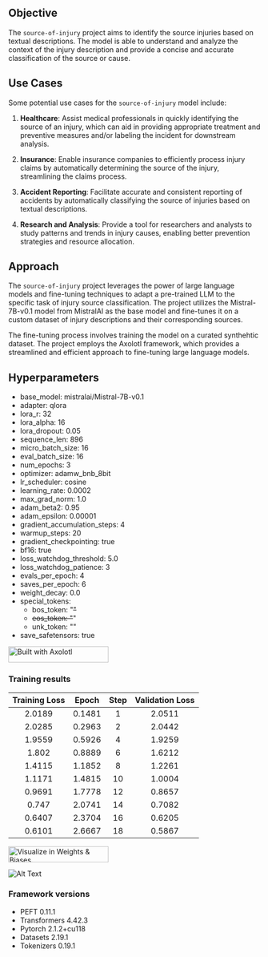 ## Objective

The `source-of-injury` project aims to identify the source injuries based on textual descriptions. The model is able to understand and analyze the context of the injury description and provide a concise and accurate classification of the source or cause.

## Use Cases

Some potential use cases for the `source-of-injury` model include:

1. **Healthcare**: Assist medical professionals in quickly identifying the source of an injury, which can aid in providing appropriate treatment and preventive measures and/or labeling the incident for downstream analysis.

2. **Insurance**: Enable insurance companies to efficiently process injury claims by automatically determining the source of the injury, streamlining the claims process.

3. **Accident Reporting**: Facilitate accurate and consistent reporting of accidents by automatically classifying the source of injuries based on textual descriptions.

4. **Research and Analysis**: Provide a tool for researchers and analysts to study patterns and trends in injury causes, enabling better prevention strategies and resource allocation.

## Approach

The `source-of-injury` project leverages the power of large language models and fine-tuning techniques to adapt a pre-trained LLM to the specific task of injury source classification. The project utilizes the Mistral-7B-v0.1 model from MistralAI as the base model and fine-tunes it on a custom dataset of injury descriptions and their corresponding sources.

The fine-tuning process involves training the model on a curated synthehtic dataset. The project employs the Axolotl framework, which provides a streamlined and efficient approach to fine-tuning large language models.

## Hyperparameters

- base_model: mistralai/Mistral-7B-v0.1
- adapter: qlora
- lora_r: 32
- lora_alpha: 16
- lora_dropout: 0.05
- sequence_len: 896
- micro_batch_size: 16
- eval_batch_size: 16
- num_epochs: 3
- optimizer: adamw_bnb_8bit
- lr_scheduler: cosine
- learning_rate: 0.0002
- max_grad_norm: 1.0
- adam_beta2: 0.95
- adam_epsilon: 0.00001
- gradient_accumulation_steps: 4
- warmup_steps: 20
- gradient_checkpointing: true
- bf16: true
- loss_watchdog_threshold: 5.0
- loss_watchdog_patience: 3
- evals_per_epoch: 4
- saves_per_epoch: 6
- weight_decay: 0.0
- special_tokens:
    - bos_token: "<s>"
    - eos_token: "</s>" 
    - unk_token: "<unk>"
- save_safetensors: true


[<img src="https://raw.githubusercontent.com/OpenAccess-AI-Collective/axolotl/main/image/axolotl-badge-web.png" alt="Built with Axolotl" width="200" height="32"/>](https://github.com/OpenAccess-AI-Collective/axolotl)

### Training results

| Training Loss | Epoch  | Step | Validation Loss |
|:-------------:|:------:|:----:|:---------------:|
| 2.0189        | 0.1481 | 1    | 2.0511          |
| 2.0285        | 0.2963 | 2    | 2.0442          |
| 1.9559        | 0.5926 | 4    | 1.9259          |
| 1.802         | 0.8889 | 6    | 1.6212          |
| 1.4115        | 1.1852 | 8    | 1.2261          |
| 1.1171        | 1.4815 | 10   | 1.0004          |
| 0.9691        | 1.7778 | 12   | 0.8657          |
| 0.747         | 2.0741 | 14   | 0.7082          |
| 0.6407        | 2.3704 | 16   | 0.6205          |
| 0.6101        | 2.6667 | 18   | 0.5867          |

[<img src="https://raw.githubusercontent.com/wandb/assets/main/wandb-github-badge-28.svg" alt="Visualize in Weights & Biases" width="200" height="32"/>](https://wandb.ai/uqam/source_of_injury/runs/2q7kaw2k)

![Alt Text](https://raw.githubusercontent.com/wandb/assets/main/wandb-github-badge-28.svg)



### Framework versions

- PEFT 0.11.1
- Transformers 4.42.3
- Pytorch 2.1.2+cu118
- Datasets 2.19.1
- Tokenizers 0.19.1


